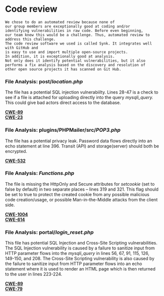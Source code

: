 
# Code review
	We chose to do an automated review because none of 
	our group members are exceptionally good at coding and/or 
	identifying vulnerabilities in raw code. Before even beginning, 
	our team knew this would be a challenge. Thus, automated review to address this challenge.
	The code review software we used is called Synk. It integrates well with GitHub and
	is easy to use and import multiple open-source projects.
	In addition, it is exceptionally good at analysis.
	Not only does it identify potential vulnerabilities, but it also
	performs a fix analysis based on the discovery and resolution of
	other open source projects it has scanned on Git Hub.

### File Analysis: post/*location.php*

The file has a potential SQL injection vulnerabiilty.
Lines 28-47 is a check to see if a file is attached for uploading directly into
the query *mysqli_query.* This could give bad actors direct access to the database.

**[CWE-89](https://cwe.mitre.org/data/definitions/89.html)** \
**[CWE-23](https://cwe.mitre.org/data/definitions/23.html)**

### File Analysis: plugins/PHPMailer/src/*POP3.php*

The file has a potential privacy leak.
Password data flows directly into an echo statement at line 396. 
Transit (API) and storage(server) should both be encrypted.

**[CWE-532](https://cwe.mitre.org/data/definitions/532.html)**

### File Analysis: *Functions.php*

The file is missing the HttpOnly and Secure attributes for *setcookie* (set to false by default) in two separate places – lines 319 and 321.
This flag should be set to true to protect the created cookie from any possible malicious code creation/usage, or possible Man-in-the-Middle attacks from the client side.

**[CWE-1004](https://cwe.mitre.org/data/definitions/1004.html)** \
**[CWE-614](https://cwe.mitre.org/data/definitions/614.html)**

### File Analysis: portal/*login_reset.php*

This file has potential SQL Injection and Cross-Site Scripting vulnerabilities. The SQL Injection vulnerability is caused by a failure to sanitize input from HTTP parameter flows into the *mysqli_query* in lines 56, 67, 91, 115, 126, 149-150, and 208.
The Cross-Site Scripting vulnerability is also caused by the failure to sanitize input from HTTP parameter flows into an echo statement where it is used to render an HTML page which is then returned to the user in lines 223-224.

**[CWE-89](https://cwe.mitre.org/data/definitions/89.html)** \
**[CWE-79](https://cwe.mitre.org/data/definitions/79.html)**

